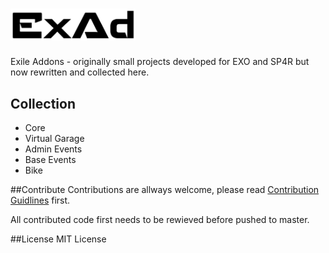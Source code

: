 # <img src="logo.png" alt="ExAd" width="200" />
Exile Addons - originally small projects developed for EXO and SP4R but now rewritten and collected here. 

## Collection
* Core
* Virtual Garage
* Admin Events
* Base Events
* Bike

##Contribute
Contributions are allways welcome, please read [Contribution Guidlines](CONTRIBUTING.md) first.

All contributed code first needs to be rewieved before pushed to master. 

##License
MIT License
